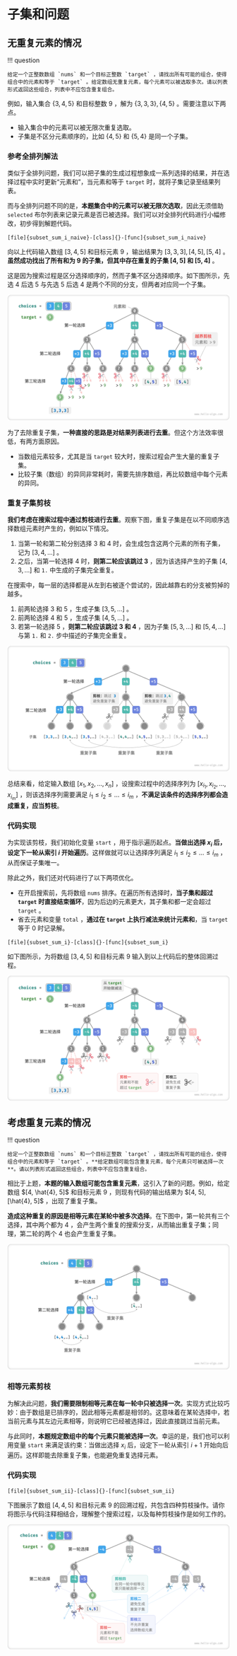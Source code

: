 # 子集和问题

## 无重复元素的情况

!!! question

    给定一个正整数数组 `nums` 和一个目标正整数 `target` ，请找出所有可能的组合，使得组合中的元素和等于 `target` 。给定数组无重复元素，每个元素可以被选取多次。请以列表形式返回这些组合，列表中不应包含重复组合。

例如，输入集合 $\{3, 4, 5\}$ 和目标整数 $9$ ，解为 $\{3, 3, 3\}, \{4, 5\}$ 。需要注意以下两点。

- 输入集合中的元素可以被无限次重复选取。
- 子集是不区分元素顺序的，比如 $\{4, 5\}$ 和 $\{5, 4\}$ 是同一个子集。

### 参考全排列解法

类似于全排列问题，我们可以把子集的生成过程想象成一系列选择的结果，并在选择过程中实时更新“元素和”，当元素和等于 `target` 时，就将子集记录至结果列表。

而与全排列问题不同的是，**本题集合中的元素可以被无限次选取**，因此无须借助 `selected` 布尔列表来记录元素是否已被选择。我们可以对全排列代码进行小幅修改，初步得到解题代码。

```src
[file]{subset_sum_i_naive}-[class]{}-[func]{subset_sum_i_naive}
```

向以上代码输入数组 $[3, 4, 5]$ 和目标元素 $9$ ，输出结果为 $[3, 3, 3], [4, 5], [5, 4]$ 。**虽然成功找出了所有和为 $9$ 的子集，但其中存在重复的子集 $[4, 5]$ 和 $[5, 4]$** 。

这是因为搜索过程是区分选择顺序的，然而子集不区分选择顺序。如下图所示，先选 $4$ 后选 $5$ 与先选 $5$ 后选 $4$ 是两个不同的分支，但两者对应同一个子集。

![子集搜索与越界剪枝](subset_sum_problem.assets/subset_sum_i_naive.png)

为了去除重复子集，**一种直接的思路是对结果列表进行去重**。但这个方法效率很低，有两方面原因。

- 当数组元素较多，尤其是当 `target` 较大时，搜索过程会产生大量的重复子集。
- 比较子集（数组）的异同非常耗时，需要先排序数组，再比较数组中每个元素的异同。

### 重复子集剪枝

**我们考虑在搜索过程中通过剪枝进行去重**。观察下图，重复子集是在以不同顺序选择数组元素时产生的，例如以下情况。

1. 当第一轮和第二轮分别选择 $3$ 和 $4$ 时，会生成包含这两个元素的所有子集，记为 $[3, 4, \dots]$ 。
2. 之后，当第一轮选择 $4$ 时，**则第二轮应该跳过 $3$** ，因为该选择产生的子集 $[4, 3, \dots]$ 和 `1.` 中生成的子集完全重复。

在搜索中，每一层的选择都是从左到右被逐个尝试的，因此越靠右的分支被剪掉的越多。

1. 前两轮选择 $3$ 和 $5$ ，生成子集 $[3, 5, \dots]$ 。
2. 前两轮选择 $4$ 和 $5$ ，生成子集 $[4, 5, \dots]$ 。
3. 若第一轮选择 $5$ ，**则第二轮应该跳过 $3$ 和 $4$** ，因为子集 $[5, 3, \dots]$ 和 $[5, 4, \dots]$ 与第 `1.` 和 `2.` 步中描述的子集完全重复。

![不同选择顺序导致的重复子集](subset_sum_problem.assets/subset_sum_i_pruning.png)

总结来看，给定输入数组 $[x_1, x_2, \dots, x_n]$ ，设搜索过程中的选择序列为 $[x_{i_1}, x_{i_2}, \dots, x_{i_m}]$ ，则该选择序列需要满足 $i_1 \leq i_2 \leq \dots \leq i_m$ ，**不满足该条件的选择序列都会造成重复，应当剪枝**。

### 代码实现

为实现该剪枝，我们初始化变量 `start` ，用于指示遍历起点。**当做出选择 $x_{i}$ 后，设定下一轮从索引 $i$ 开始遍历**。这样做就可以让选择序列满足 $i_1 \leq i_2 \leq \dots \leq i_m$ ，从而保证子集唯一。

除此之外，我们还对代码进行了以下两项优化。

- 在开启搜索前，先将数组 `nums` 排序。在遍历所有选择时，**当子集和超过 `target` 时直接结束循环**，因为后边的元素更大，其子集和都一定会超过 `target` 。
- 省去元素和变量 `total` ，**通过在 `target` 上执行减法来统计元素和**，当 `target` 等于 $0$ 时记录解。

```src
[file]{subset_sum_i}-[class]{}-[func]{subset_sum_i}
```

如下图所示，为将数组 $[3, 4, 5]$ 和目标元素 $9$ 输入到以上代码后的整体回溯过程。

![子集和 I 回溯过程](subset_sum_problem.assets/subset_sum_i.png)

## 考虑重复元素的情况

!!! question

    给定一个正整数数组 `nums` 和一个目标正整数 `target` ，请找出所有可能的组合，使得组合中的元素和等于 `target` 。**给定数组可能包含重复元素，每个元素只可被选择一次**。请以列表形式返回这些组合，列表中不应包含重复组合。

相比于上题，**本题的输入数组可能包含重复元素**，这引入了新的问题。例如，给定数组 $[4, \hat{4}, 5]$ 和目标元素 $9$ ，则现有代码的输出结果为 $[4, 5], [\hat{4}, 5]$ ，出现了重复子集。

**造成这种重复的原因是相等元素在某轮中被多次选择**。在下图中，第一轮共有三个选择，其中两个都为 $4$ ，会产生两个重复的搜索分支，从而输出重复子集；同理，第二轮的两个 $4$ 也会产生重复子集。

![相等元素导致的重复子集](subset_sum_problem.assets/subset_sum_ii_repeat.png)

### 相等元素剪枝

为解决此问题，**我们需要限制相等元素在每一轮中只被选择一次**。实现方式比较巧妙：由于数组是已排序的，因此相等元素都是相邻的。这意味着在某轮选择中，若当前元素与其左边元素相等，则说明它已经被选择过，因此直接跳过当前元素。

与此同时，**本题规定数组中的每个元素只能被选择一次**。幸运的是，我们也可以利用变量 `start` 来满足该约束：当做出选择 $x_{i}$ 后，设定下一轮从索引 $i + 1$ 开始向后遍历。这样即能去除重复子集，也能避免重复选择元素。

### 代码实现

```src
[file]{subset_sum_ii}-[class]{}-[func]{subset_sum_ii}
```

下图展示了数组 $[4, 4, 5]$ 和目标元素 $9$ 的回溯过程，共包含四种剪枝操作。请你将图示与代码注释相结合，理解整个搜索过程，以及每种剪枝操作是如何工作的。

![子集和 II 回溯过程](subset_sum_problem.assets/subset_sum_ii.png)
